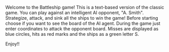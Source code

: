 Welcome to the Battleship game! 
This is a text-based version of the classic game.
You can play against an intelligent AI opponent, "A. Smith". 
Strategize, attack, and sink all the ships to win the game!
Before starting choose if you want to see the board of the AI agent.
During the game just enter coordinates to attack the opponent board.
Misses are displayed as blue circles, hits as red marks and the ships as a green letter S.

Enjoy!!

